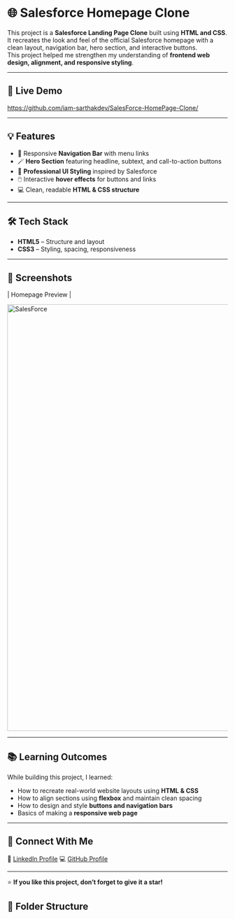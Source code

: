 # 🌐 Salesforce Homepage Clone

This project is a **Salesforce Landing Page Clone** built using **HTML and CSS**.  
It recreates the look and feel of the official Salesforce homepage with a clean layout, navigation bar, hero section, and interactive buttons.  
This project helped me strengthen my understanding of **frontend web design, alignment, and responsive styling**.

---

## 🚀 Live Demo
https://github.com/iam-sarthakdev/SalesForce-HomePage-Clone/

---

## 💡 Features
- 🧭 Responsive **Navigation Bar** with menu links  
- 🪄 **Hero Section** featuring headline, subtext, and call-to-action buttons  
- 🎨 **Professional UI Styling** inspired by Salesforce  
- 🖱️ Interactive **hover effects** for buttons and links  
- 💻 Clean, readable **HTML & CSS structure**  

---

## 🛠️ Tech Stack
- **HTML5** – Structure and layout  
- **CSS3** – Styling, spacing, responsiveness  

---

## 📸 Screenshots
| Homepage Preview |

<img width="1918" height="976" alt="SalesForce" src="https://github.com/user-attachments/assets/7ea98965-36b4-4a2d-9a61-45778492480d" />

---

## 📚 Learning Outcomes
While building this project, I learned:
- How to recreate real-world website layouts using **HTML & CSS**  
- How to align sections using **flexbox** and maintain clean spacing  
- How to design and style **buttons and navigation bars**  
- Basics of making a **responsive web page**

---

## 🤝 Connect With Me
💼 [LinkedIn Profile](https://www.linkedin.com/in/sarthak-kanoi-b49475362/)
💻 [GitHub Profile](https://www.linkedin.com/in/sarthak-kanoi-b49475362/)  

---

⭐ **If you like this project, don’t forget to give it a star!**


## 📂 Folder Structure
